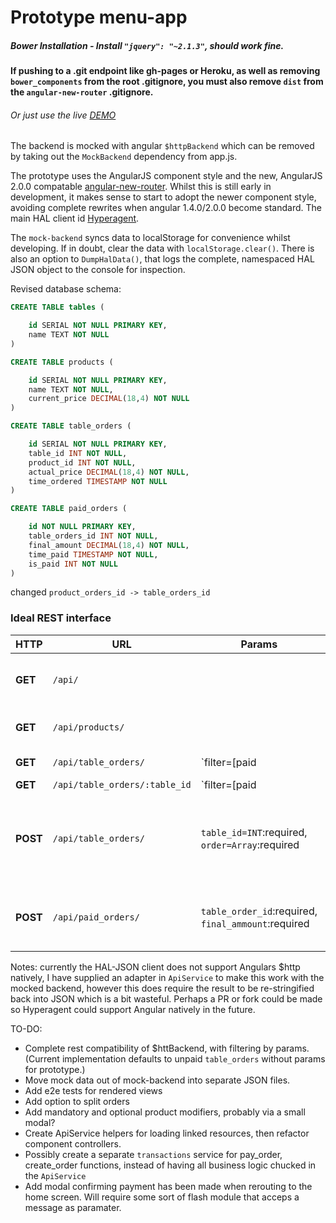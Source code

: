 # Prototype menu-app

##### Bower Installation - Install `"jquery": "~2.1.3"`, should work fine.

__If pushing to a .git endpoint like gh-pages or Heroku, as well as removing `bower_components` from the root .gitignore, you must also remove `dist` from the `angular-new-router` .gitignore.__

###### Or just use the live [DEMO](http://nverba.github.io/proto_app)

The backend is mocked with angular `$httpBackend` which can be removed by taking out the `MockBackend` dependency from app.js.

The prototype uses the AngularJS component style and the new, AngularJS 2.0.0 compatable [angular-new-router](http://angular.github.io/router/getting-started). Whilst this is still early in development, it makes sense to start to adopt the newer component style, avoiding complete rewrites when angular 1.4.0/2.0.0 become standard. The main HAL client id [Hyperagent](https://weluse.github.io/hyperagent/).

The `mock-backend` syncs data to localStorage for convenience whilst developing. If in doubt, clear the data with `localStorage.clear()`. There is also an option to `DumpHalData()`, that logs the complete, namespaced HAL JSON object to the console for inspection.

Revised database schema:
```sql
CREATE TABLE tables (

    id SERIAL NOT NULL PRIMARY KEY,
    name TEXT NOT NULL
)

CREATE TABLE products (

    id SERIAL NOT NULL PRIMARY KEY,
    name TEXT NOT NULL,
    current_price DECIMAL(18,4) NOT NULL
)

CREATE TABLE table_orders (

    id SERIAL NOT NULL PRIMARY KEY,
    table_id INT NOT NULL,
    product_id INT NOT NULL,
    actual_price DECIMAL(18,4) NOT NULL,
    time_ordered TIMESTAMP NOT NULL
)

CREATE TABLE paid_orders (

    id NOT NULL PRIMARY KEY,
    table_orders_id INT NOT NULL,
    final_amount DECIMAL(18,4) NOT NULL,
    time_paid TIMESTAMP NOT NULL,
    is_paid INT NOT NULL
)

```
changed `product_orders_id -> table_orders_id`


### Ideal REST interface

HTTP | URL | Params| Response
--- | --- | --- | ---
__GET__ | `/api/` || Returns root which is also the TABLES resource.
__GET__ | `/api/products/` || Returns products resource
__GET__ | `/api/table_orders/` | `filter=[paid|unpaid]`, `id_only=bool` | Returns table_orders resource, filterable by paid/unpaid or optionally id's only.
__GET__ | `/api/table_orders/:table_id` | `filter=[paid|unpaid]` | Return orders of specified table id, filterable by paid unpaid 
__POST__ | `/api/table_orders/` | `table_id=INT`:required, `order=Array`:required | Creates a new table order with the required table_id & array of product IDs
__POST__ | `/api/paid_orders/` | `table_order_id`:required, `final_ammount`:required  | Creates a new entry in the paid orders resource



Notes: currently the HAL-JSON client does not support Angulars $http natively, I have supplied an adapter in `ApiService` to make this work with the mocked backend, however this does require the result to be re-stringified back into JSON which is a bit wasteful. Perhaps a PR or fork could be made so Hyperagent could support Angular natively in the future.  

TO-DO: 
 - Complete rest compatibility of $httBackend, with filtering by params. (Current implementation defaults to unpaid `table_orders` without params for prototype.)
 - Move mock data out of mock-backend into separate JSON files.
 - Add e2e tests for rendered views
 - Add option to split orders
 - Add mandatory and optional product modifiers, probably via a small modal?
 - Create ApiService helpers for loading linked resources, then refactor component controllers.
 - Possibly create a separate `transactions` service for pay_order, create_order functions, instead of having all business logic chucked in the `ApiService`
 - Add modal confirming payment has been made when rerouting to the home screen. Will require some sort of flash module that acceps a message as paramater. 
